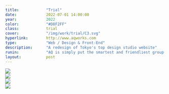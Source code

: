 ```yaml
---
title:            "Trial"
date:             2022-07-01 14:00:00
year:             2022
color:            "#D8F2FF"
class:            trial
cover:            "/img/work/trial/C3.svg"
hyperlink:        http://www.aqworks.com
type:             "Web / Design & Front-End"
description:      "A redesign of Tokyo's top design studio website"
runin:            "AQ is simply put the smartest and friendliest group of international designers you'll ever find in Tokyo. Their portfolio covers the whole spectrum of design activities from User Research to Product Design.<br/><br/>During the 4 years I spent with that team, I was involved in redesigning and recoding some of the key pages of their website. I had a great time especially working with the amazingly talented <a class='hint' href='https://www.instagram.com/tatsushi_eto/'>Tatsushi Eto</a> who made beautiful illustration work for us."
layout:           post
---
```


<div class="post-content-grid">
  <div class="post-content-column column-1">
    <img class="post-content-screen desktop" src="{{ site.baseurl }}/img/work/trial/BYD_1.jpg" />
  </div>
  <div class="post-content-column column-1">
    <img class="post-content-screen desktop" src="{{ site.baseurl }}/img/work/trial/BYD_2.jpg" />
  </div>
  <div class="post-content-column column-1">
    <img class="post-content-screen desktop" src="{{ site.baseurl }}/img/work/trial/BYD_3.jpg" />
  </div>
  <div class="post-content-column column-1">
    <img class="post-content-screen desktop" src="{{ site.baseurl }}/img/work/trial/BYD_4.jpg" />
  </div>
</div>
